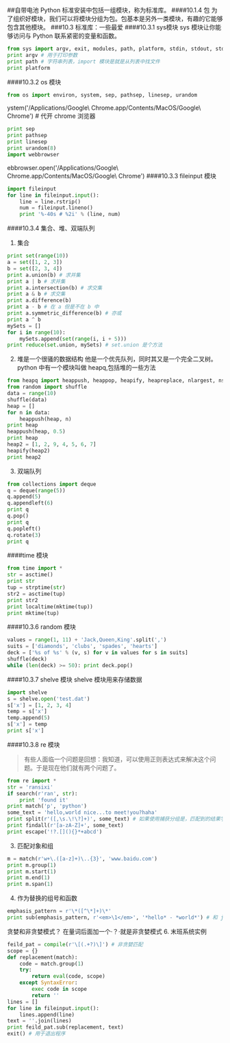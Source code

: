 ##自带电池
 Python 标准安装中包括一组模块，称为标准库。
####10.1.4 包
为了组织好模块，我们可以将模块分组为包。包基本是另外一类模块，有趣的它能够包含其他模块。
###10.3 标准库：一些最爱
####10.3.1 sys模块
sys 模块让你能够访问与 Python 联系紧密的变量和函数。
```python
from sys import argv, exit, modules, path, platform, stdin, stdout, stderr
print argv # 用于打印参数
print path # 字符串列表，import 模块是就是从列表中找文件
print platform
```
####10.3.2 os 模块
```python
from os import environ, system, sep, pathsep, linesep, urandom
```
ystem('/Applications/Google\ Chrome.app/Contents/MacOS/Google\ Chrome') # 代开 chrome 浏览器
```python
print sep
print pathsep
print linesep
print urandom(8)
import webbrowser
```
ebbrowser.open('/Applications/Google\ Chrome.app/Contents/MacOS/Google\ Chrome')
####10.3.3 fileinput 模块
```python
import fileinput
for line in fileinput.input():
	line = line.rstrip()
	num = fileinput.lineno()
	print '%-40s # %2i' % (line, num)
```
####10.3.4 集合、堆、双端队列
1. 集合
```python
print set(range(10))
a = set([1, 2, 3])
b = set([2, 3, 4])
print a.union(b) # 求并集
print a | b # 求并集
print a.intersection(b) # 求交集
print a & b # 求交集
print a.difference(b)
print a - b # 在 a 但是不在 b 中
print a.symmetric_difference(b) # 亦或
print a ^ b
mySets = []
for i in range(10):
	mySets.append(set(range(i, i + 5)))
print reduce(set.union, mySets) # set.union 是个方法
```
2. 堆是一个很骚的数据结构
他是一个优先队列，同时其又是一个完全二叉树。python 中有一个模块叫做 heapq,包括堆的一些方法
```python
from heapq import heappush, heappop, heapify, heapreplace, nlargest, nsmallest
from random import shuffle
data = range(10)
shuffle(data)
heap = []
for n in data:
	heappush(heap, n)
print heap
heappush(heap, 0.5)
print heap
heap2 = [1, 2, 9, 4, 5, 6, 7]
heapify(heap2)
print heap2
```
3. 双端队列
```python
from collections import deque
q = deque(range(5))
q.append(5)
q.appendleft(6)
print q
q.pop()
print q
q.popleft()
q.rotate(3)
print q
```
####time 模块
```python
from time import *
str = asctime()
print str
tup = strptime(str)
str2 = asctime(tup)
print str2
print localtime(mktime(tup))
print mktime(tup)
```
####10.3.6 random 模块
```python
values = range(1, 11) + 'Jack,Queen,King'.split(',')
suits = ['diamonds', 'clubs', 'spades', 'hearts']
deck = ['%s of %s' % (v, s) for v in values for s in suits]
shuffle(deck)
while (len(deck) >= 50): print deck.pop()
```
####10.3.7 shelve 模块
shelve 模块用来存储数据
```python
import shelve
s = shelve.open('test.dat')
s['x'] = [1, 2, 3, 4]
temp = s['x']
temp.append(5)
s['x'] = temp
print s['x']
```
####10.3.8 re 模块
> 有些人面临一个问题是回想：我知道，可以使用正则表达式来解决这个问题。于是现在他们就有两个问题了。
```python
from re import *
str = 'ransixi'
if search(r'ran', str):
	print 'found it'
print match('p', 'python')
some_text = 'hello,world nice...to meet!you?haha'
print split(r'([,\s.\!\?]+)', some_text) # 如果使用捕获分组是，匹配到的结果字符串也将在结果数组中
print findall(r'[a-zA-Z]+', some_text)
print escape('!?.[](){}*+abcd')
```
3. 匹配对象和组
```python
m = match(r'w+\.([a-z]+)\..{3}', 'www.baidu.com')
print m.group(1)
print m.start(1)
print m.end(1)
print m.span(1)
```
4. 作为替换的组号和函数
```python
emphasis_pattern = r'\*([^\*]+)\*'
print sub(emphasis_pattern, r'<em>\1</em>', '*hello* - *world*') # 和 js 中 replace 方法类似
```
贪婪和非贪婪模式？
在量词后面加一个·？·就是非贪婪模式
6. 末班系统实例
```python
feild_pat = compile(r'\[(.+?)\]') # 非贪婪匹配
scope = {}
def replacement(match):
	code = match.group(1)
	try:
		return eval(code, scope)
	except SyntaxError:
		exec code in scope
		return ''
lines = []
for line in fileinput.input():
	lines.append(line)
text = ''.join(lines)
print feild_pat.sub(replacement, text)
exit() # 用于退出程序
```